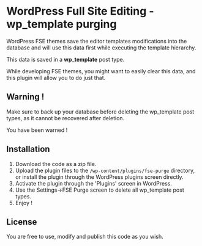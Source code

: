 # WordPress Full Site Editing - wp_template purging

WordPress FSE themes save the editor templates modifications into the database and will use this data first while executing the template hierarchy.

This data is saved in a **wp_template** post type.

While developing FSE themes, you might want to easily clear this data, and this plugin will allow you to do just that.

## Warning !

Make sure to back up your database before deleting the wp_template post types, as it cannot be recovered after deletion.

You have been warned !

## Installation

1. Download the code as a zip file.
2. Upload the plugin files to the `/wp-content/plugins/fse-purge` directory, or install the plugin through the WordPress plugins screen directly.
3. Activate the plugin through the 'Plugins' screen in WordPress.
4. Use the Settings->FSE Purge screen to delete all wp_template post types.
5. Enjoy !

## License

You are free to use, modify and publish this code as you wish.